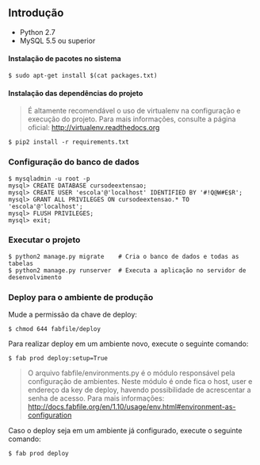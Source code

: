 ## Introdução ##
* Python 2.7
* MySQL 5.5 ou superior
#### Instalação de pacotes no sistema ####
```shell
$ sudo apt-get install $(cat packages.txt)
```
#### Instalação das dependências do projeto ####
> É altamente recomendável o uso de virtualenv na configuração e
> execução do projeto. Para mais informações, consulte a página oficial:
> http://virtualenv.readthedocs.org

```shell
$ pip2 install -r requirements.txt
```
### Configuração do banco de dados ###
```shell
$ mysqladmin -u root -p
mysql> CREATE DATABASE cursodeextensao;
mysql> CREATE USER 'escola'@'localhost' IDENTIFIED BY '#!Q@W#E$R';
mysql> GRANT ALL PRIVILEGES ON cursodeextensao.* TO 'escola'@'localhost';
mysql> FLUSH PRIVILEGES;
mysql> exit;
```
### Executar o projeto ###
```shell
$ python2 manage.py migrate    # Cria o banco de dados e todas as tabelas
$ python2 manage.py runserver  # Executa a aplicação no servidor de desenvolvimento
```
### Deploy para o ambiente de produção ###
Mude a permissão da chave de deploy:
```shell
$ chmod 644 fabfile/deploy
```
Para realizar deploy em um ambiente novo, execute o seguinte comando:
```shell
$ fab prod deploy:setup=True
```
> O arquivo fabfile/environments.py é o módulo responsável pela configuração
> de ambientes. Neste módulo é onde fica o host, user e endereço da key de
> deploy, havendo possibilidade de acrescentar a senha de acesso.
> Para mais informações:
> http://docs.fabfile.org/en/1.10/usage/env.html#environment-as-configuration

Caso o deploy seja em um ambiente já configurado, execute o seguinte comando:
```shell
$ fab prod deploy
```
